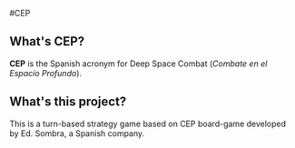 #CEP

## What's CEP?
**CEP** is the Spanish acronym for Deep Space Combat (*Combate en el Espacio
  Profundo*).

## What's this project?
  This is a turn-based strategy game based on CEP board-game developed by Ed.
  Sombra, a Spanish company.
